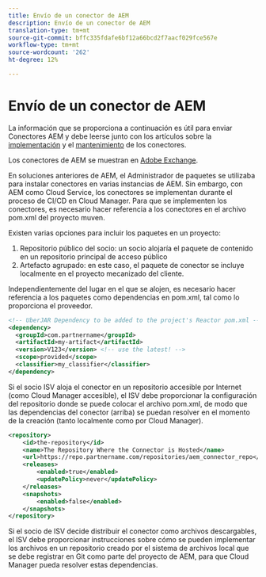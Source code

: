 ```yaml
---
title: Envío de un conector de AEM
description: Envío de un conector de AEM
translation-type: tm+mt
source-git-commit: bffc335fdafe6bf12a66bcd2f7aacf029fce567e
workflow-type: tm+mt
source-wordcount: '262'
ht-degree: 12%

---
```



Envío de un conector de AEM
===========================

La información que se proporciona a continuación es útil para enviar Conectores AEM y debe leerse junto con los artículos sobre la [implementación](implement.md) y el [mantenimiento](maintain.md) de los conectores.

Los conectores de AEM se muestran en [Adobe Exchange](https://partners.adobe.com/exchangeprogram/experiencecloud).

En soluciones anteriores de AEM, el Administrador de paquetes se utilizaba para instalar conectores en varias instancias de AEM. Sin embargo, con AEM como Cloud Service, los conectores se implementan durante el proceso de CI/CD en Cloud Manager. Para que se implementen los conectores, es necesario hacer referencia a los conectores en el archivo pom.xml del proyecto muven.

Existen varias opciones para incluir los paquetes en un proyecto:

1. Repositorio público del socio: un socio alojaría el paquete de contenido en un repositorio principal de acceso público
1. Artefacto agrupado: en este caso, el paquete de conector se incluye localmente en el proyecto mecanizado del cliente.

Independientemente del lugar en el que se alojen, es necesario hacer referencia a los paquetes como dependencias en pom.xml, tal como lo proporciona el proveedor.

```xml
<!-- UberJAR Dependency to be added to the project's Reactor pom.xml -->
<dependency>
  <groupId>com.partnername</groupId>
  <artifactId>my-artifact</artifactId>
  <version>V123</version> <!-- use the latest! -->
  <scope>provided</scope>
  <classifier>my_classifier</classifier>
</dependency>
```

Si el socio ISV aloja el conector en un repositorio accesible por Internet (como Cloud Manager accesible), el ISV debe proporcionar la configuración del repositorio donde se puede colocar el archivo pom.xml, de modo que las dependencias del conector (arriba) se puedan resolver en el momento de la creación (tanto localmente como por Cloud Manager).

```xml
<repository>
    <id>the-repository</id>
    <name>The Repository Where the Connector is Hosted</name>
    <url>https://repo.partnername.com/repositories/aem_connector_repo</url>
    <releases>
        <enabled>true</enabled>
        <updatePolicy>never</updatePolicy>
    </releases>
    <snapshots>
        <enabled>false</enabled>
    </snapshots>
</repository>
```

Si el socio de ISV decide distribuir el conector como archivos descargables, el ISV debe proporcionar instrucciones sobre cómo se pueden implementar los archivos en un repositorio creado por el sistema de archivos local que se debe registrar en Git como parte del proyecto de AEM, para que Cloud Manager pueda resolver estas dependencias.
